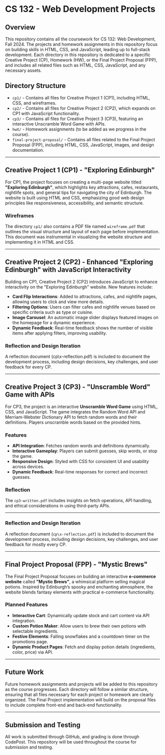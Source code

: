 # CS 132 - Web Development Projects

## Overview
This repository contains all the coursework for CS 132: Web Development, Fall 2024. The projects and homework assignments in this repository focus on building skills in HTML, CSS, and JavaScript, leading up to full-stack development. Each directory in this repository is dedicated to a specific Creative Project (CP), Homework (HW), or the Final Project Proposal (FPP), and includes all related files such as HTML, CSS, JavaScript, and any necessary assets.

## Directory Structure
- `cp1/` - Contains all files for Creative Project 1 (CP1), including HTML, CSS, and wireframes.
- `cp2/` - Contains all files for Creative Project 2 (CP2), which expands on CP1 with JavaScript functionality.
- `cp3/` - Contains all files for Creative Project 3 (CP3), featuring an interactive Unscramble Word Game with APIs.
- `hwX/` - Homework assignments (to be added as we progress in the course).
- `final-project-proposal/` - Contains all files related to the Final Project Proposal (FPP), including HTML, CSS, JavaScript, images, and design documentation.

---

## Creative Project 1 (CP1) - "Exploring Edinburgh"
For CP1, the project focuses on creating a multi-page website titled **"Exploring Edinburgh"**, which highlights key attractions, cafes, restaurants, nightlife spots, and general tips for navigating the city of Edinburgh. The website is built using HTML and CSS, emphasizing good web design principles like responsiveness, accessibility, and semantic structure.

### Wireframes
The directory `cp1/` also contains a PDF file named `wireframe.pdf` that outlines the visual structure and layout of each page before implementation. This document was instrumental in visualizing the website structure and implementing it in HTML and CSS.

---

## Creative Project 2 (CP2) - Enhanced "Exploring Edinburgh" with JavaScript Interactivity
Building on CP1, Creative Project 2 (CP2) introduces JavaScript to enhance interactivity on the "Exploring Edinburgh" website. New features include:
- **Card Flip Interactions**: Added to attractions, cafes, and nightlife pages, allowing users to click and view more details.
- **Filtering Options**: Users can filter cafes and nightlife venues based on specific criteria such as type or cuisine.
- **Image Carousel**: An automatic image slider displays featured images on the homepage for a dynamic experience.
- **Dynamic Feedback**: Real-time feedback shows the number of visible items after applying filters, improving usability.

### Reflection and Design Iteration
A reflection document (cp\x-reflection.pdf) is included to document the development process, including design decisions, key challenges, and user feedback for every CP.

---

## Creative Project 3 (CP3) - "Unscramble Word" Game with APIs
For CP3, the project is an interactive **Unscramble Word Game** using HTML, CSS, and JavaScript. The game integrates the Random Word API and Merriam-Webster Dictionary API to fetch random words and their definitions. Players unscramble words based on the provided hints.

### Features
- **API Integration**: Fetches random words and definitions dynamically.
- **Interactive Gameplay**: Players can submit guesses, skip words, or stop the game.
- **Responsive Design**: Styled with CSS for consistent UI and usability across devices.
- **Dynamic Feedback**: Real-time responses for correct and incorrect guesses.

### Reflection
The `cp3-written.pdf` includes insights on fetch operations, API handling, and ethical considerations in using third-party APIs.

---

### Reflection and Design Iteration
A reflection document (`cp\x-reflection.pdf`) is included to document the development process, including design decisions, key challenges, and user feedback for mostly every CP.

---

## Final Project Proposal (FPP) - "Mystic Brews"
The Final Project Proposal focuses on building an interactive **e-commerce website** called **"Mystic Brews"**, a whimsical platform selling magical potions. Inspired by Edinburgh’s spooky and enchanting atmosphere, the website blends fantasy elements with practical e-commerce functionality.

### Planned Features
- **Interactive Cart**: Dynamically update stock and cart content via API integration.
- **Custom Potion Maker**: Allow users to brew their own potions with selectable ingredients.
- **Festive Elements**: Falling snowflakes and a countdown timer on the promotions page.
- **Dynamic Product Pages**: Fetch and display potion details (ingredients, color, price) via API.

---

## Future Work
Future homework assignments and projects will be added to this repository as the course progresses. Each directory will follow a similar structure, ensuring that all files necessary for each project or homework are clearly organized. The Final Project implementation will build on the proposal files to include complete front-end and back-end functionality.

---

## Submission and Testing
All work is submitted through GitHub, and grading is done through CodePost. This repository will be used throughout the course for submission and testing.
